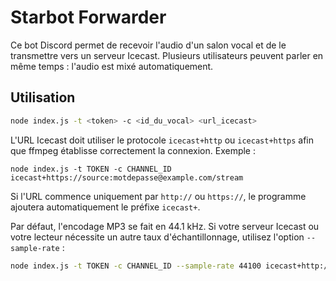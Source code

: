 # Starbot Forwarder


Ce bot Discord permet de recevoir l'audio d'un salon vocal et de le transmettre vers un serveur Icecast. Plusieurs utilisateurs peuvent parler en même temps : l'audio est mixé automatiquement.


## Utilisation

```bash
node index.js -t <token> -c <id_du_vocal> <url_icecast>
```

L'URL Icecast doit utiliser le protocole `icecast+http` ou `icecast+https` afin que ffmpeg établisse correctement la connexion. Exemple :

```
node index.js -t TOKEN -c CHANNEL_ID icecast+https://source:motdepasse@example.com/stream
```

Si l'URL commence uniquement par `http://` ou `https://`, le programme ajoutera automatiquement le préfixe `icecast+`.


Par défaut, l'encodage MP3 se fait en 44.1 kHz. Si votre serveur Icecast ou votre lecteur nécessite un autre taux d'échantillonnage, utilisez l'option `--sample-rate` :

```bash
node index.js -t TOKEN -c CHANNEL_ID --sample-rate 44100 icecast+http://source:motdepasse@example.com/stream
```

